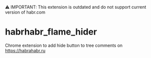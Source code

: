 ⚠️ IMPORTANT: This extension is outdated and do not support current version of habr.com

# habrhabr_flame_hider

Chrome extension to add hide button to tree comments on https://habrahabr.ru
